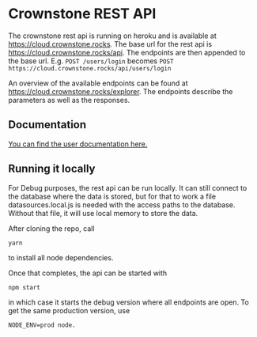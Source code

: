 # Crownstone REST API

The crownstone rest api is running on heroku and is available at https://cloud.crownstone.rocks. The base url for the rest api is https://cloud.crownstone.rocks/api. The endpoints are then appended to the base url. E.g. `POST /users/login` becomes `POST https://cloud.crownstone.rocks/api/users/login`

An overview of the available endpoints can be found at https://cloud.crownstone.rocks/explorer. The endpoints describe the parameters as well as the responses.

## Documentation

[You can find the user documentation here.](./docs/README.md)

## Running it locally

For Debug purposes, the rest api can be run locally. It can still connect to the database where the data is stored, but for that to work a file datasources.local.js is needed with the access paths to the database. Without that file, it will use local memory to store the data.

After cloning the repo, call

	yarn

to install all node dependencies.

Once that completes, the api can be started with

	npm start

in which case it starts the debug version where all endpoints are open. To get the same production version, use

	NODE_ENV=prod node.

